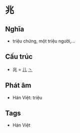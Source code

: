 # 兆

## Nghĩa

* triệu chứng, một triệu người,...

## Cấu trúc
* 兆 = [儿](儿.md) [丶](丶.md)

## Phát âm

* Hán Việt: triệu

## Tags
* Hán Việt

<script>window.HANZI_FIELD='兆';</script>
